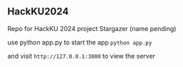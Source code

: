 ## HackKU2024 
Repo for HackKU 2024 project Stargazer (name pending)


use python app.py to start the app
`python app.py`

and visit `http://127.0.0.1:3000` to view the server
